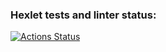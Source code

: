 ### Hexlet tests and linter status:
[![Actions Status](https://github.com/EEFIMOVA2021/java-project-lvl1/workflows/hexlet-check/badge.svg)](https://github.com/EEFIMOVA2021/java-project-lvl1/actions)